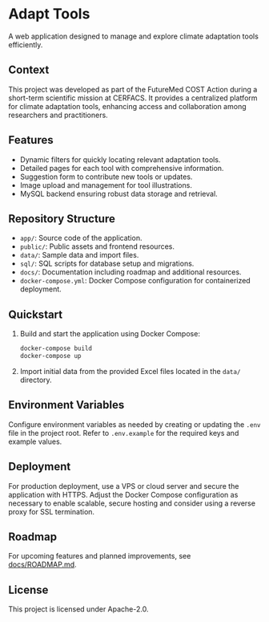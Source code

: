 # Adapt Tools

A web application designed to manage and explore climate adaptation tools efficiently.

## Context

This project was developed as part of the FutureMed COST Action during a short-term scientific mission at CERFACS. It provides a centralized platform for climate adaptation tools, enhancing access and collaboration among researchers and practitioners.

## Features

- Dynamic filters for quickly locating relevant adaptation tools.
- Detailed pages for each tool with comprehensive information.
- Suggestion form to contribute new tools or updates.
- Image upload and management for tool illustrations.
- MySQL backend ensuring robust data storage and retrieval.

## Repository Structure

- `app/`: Source code of the application.
- `public/`: Public assets and frontend resources.
- `data/`: Sample data and import files.
- `sql/`: SQL scripts for database setup and migrations.
- `docs/`: Documentation including roadmap and additional resources.
- `docker-compose.yml`: Docker Compose configuration for containerized deployment.

## Quickstart

1. Build and start the application using Docker Compose:

   ```bash
   docker-compose build
   docker-compose up
   ```

2. Import initial data from the provided Excel files located in the `data/` directory.

## Environment Variables

Configure environment variables as needed by creating or updating the `.env` file in the project root. Refer to `.env.example` for the required keys and example values.

## Deployment

For production deployment, use a VPS or cloud server and secure the application with HTTPS. Adjust the Docker Compose configuration as necessary to enable scalable, secure hosting and consider using a reverse proxy for SSL termination.

## Roadmap

For upcoming features and planned improvements, see [docs/ROADMAP.md](docs/ROADMAP.md).

## License

This project is licensed under Apache-2.0.
